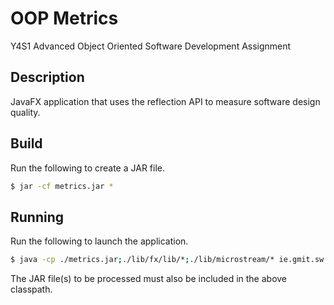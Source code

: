 # OOP Metrics

Y4S1 Advanced Object Oriented Software Development Assignment

## Description

JavaFX application that uses the reflection API to measure software design quality.

## Build

Run the following to create a JAR file.

```sh
$ jar -cf metrics.jar *
```

## Running

Run the following to launch the application.

```sh
$ java -cp ./metrics.jar;./lib/fx/lib/*;./lib/microstream/* ie.gmit.sw.Runner
```

The JAR file(s) to be processed must also be included in the above classpath.
